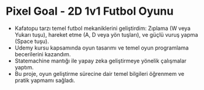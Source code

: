 # Pixel Goal - 2D 1v1 Futbol Oyunu
- Kafatopu tarzı temel futbol mekaniklerini geliştirdim: Zıplama (W veya Yukarı tuşu), hareket etme (A, D veya yön tuşları), ve güçlü vuruş yapma (Space tuşu).
- Udemy kursu kapsamında oyun tasarımı ve temel oyun programlama becerilerini kazandım.
- Statemachine mantığı ile yapay zeka geliştirmeye yönelik çalışmalar yaptım.
- Bu proje, oyun geliştirme sürecine dair temel bilgileri öğrenmem ve pratik yapmamı sağladı.
